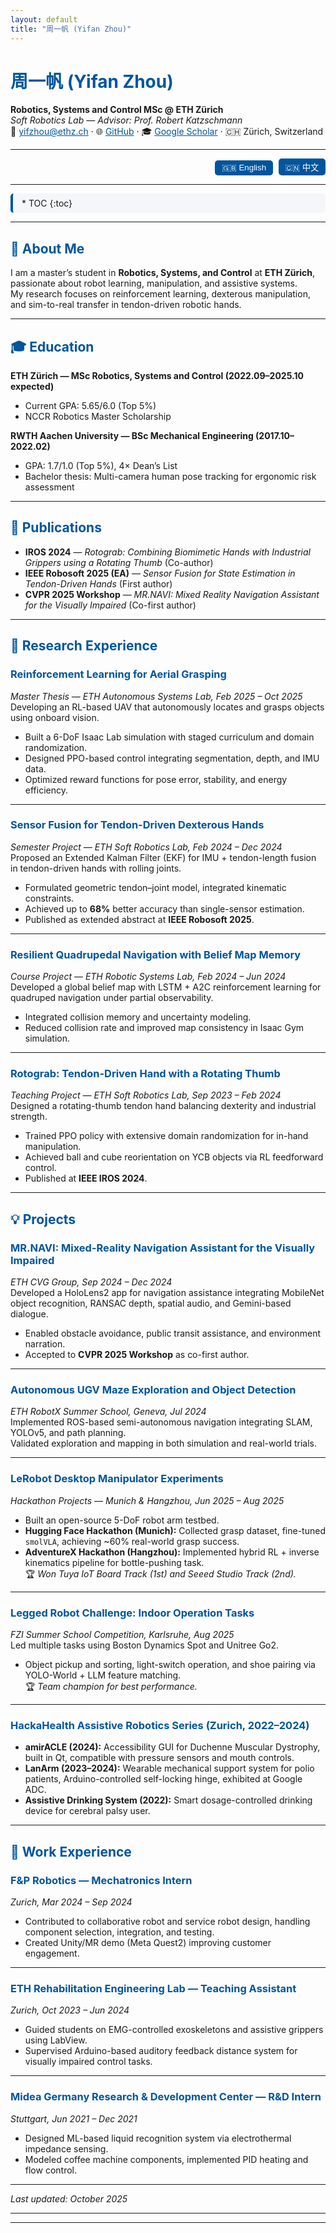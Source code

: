 ```yaml
---
layout: default
title: "周一帆 (Yifan Zhou)"
---
```


# 周一帆 (Yifan Zhou)
**Robotics, Systems and Control MSc @ ETH Zürich**  
*Soft Robotics Lab — Advisor: Prof. Robert Katzschmann*  
📧 [yifzhou@ethz.ch](mailto:yifzhou@ethz.ch) · 🌐 [GitHub](https://github.com/YifanZhou99) · 🎓 [Google Scholar](https://scholar.google.com/citations?user=PbmSelYAAAAJ) · 🇨🇭 Zürich, Switzerland  

---

<div id="language-switch">
  <button onclick="switchLang('en')" id="btn-en">🇬🇧 English</button>
  <button onclick="switchLang('zh')" id="btn-zh">🇨🇳 中文</button>
</div>

---

<div id="toc">
  * TOC
  {:toc}
</div>

---

<div class="lang en">

## 🧠 About Me
I am a master’s student in **Robotics, Systems, and Control** at **ETH Zürich**, passionate about robot learning, manipulation, and assistive systems.  
My research focuses on reinforcement learning, dexterous manipulation, and sim-to-real transfer in tendon-driven robotic hands.  

---

## 🎓 Education
**ETH Zürich — MSc Robotics, Systems and Control (2022.09–2025.10 expected)**  
- Current GPA: 5.65/6.0 (Top 5%)  
- NCCR Robotics Master Scholarship  

**RWTH Aachen University — BSc Mechanical Engineering (2017.10–2022.02)**  
- GPA: 1.7/1.0 (Top 5%), 4× Dean’s List  
- Bachelor thesis: Multi-camera human pose tracking for ergonomic risk assessment  

---

## 📄 Publications
- **IROS 2024** — *Rotograb: Combining Biomimetic Hands with Industrial Grippers using a Rotating Thumb* (Co-author)  
- **IEEE Robosoft 2025 (EA)** — *Sensor Fusion for State Estimation in Tendon-Driven Hands* (First author)  
- **CVPR 2025 Workshop** — *MR.NAVI: Mixed Reality Navigation Assistant for the Visually Impaired* (Co-first author)

---

## 🔬 Research Experience

### **Reinforcement Learning for Aerial Grasping**  
*Master Thesis — ETH Autonomous Systems Lab, Feb 2025 – Oct 2025*  
Developing an RL-based UAV that autonomously locates and grasps objects using onboard vision.  
- Built a 6-DoF Isaac Lab simulation with staged curriculum and domain randomization.  
- Designed PPO-based control integrating segmentation, depth, and IMU data.  
- Optimized reward functions for pose error, stability, and energy efficiency.

---

### **Sensor Fusion for Tendon-Driven Dexterous Hands**  
*Semester Project — ETH Soft Robotics Lab, Feb 2024 – Dec 2024*  
Proposed an Extended Kalman Filter (EKF) for IMU + tendon-length fusion in tendon-driven hands with rolling joints.  
- Formulated geometric tendon–joint model, integrated kinematic constraints.  
- Achieved up to **68%** better accuracy than single-sensor estimation.  
- Published as extended abstract at **IEEE Robosoft 2025**.

---

### **Resilient Quadrupedal Navigation with Belief Map Memory**  
*Course Project — ETH Robotic Systems Lab, Feb 2024 – Jun 2024*  
Developed a global belief map with LSTM + A2C reinforcement learning for quadruped navigation under partial observability.  
- Integrated collision memory and uncertainty modeling.  
- Reduced collision rate and improved map consistency in Isaac Gym simulation.

---

### **Rotograb: Tendon-Driven Hand with a Rotating Thumb**  
*Teaching Project — ETH Soft Robotics Lab, Sep 2023 – Feb 2024*  
Designed a rotating-thumb tendon hand balancing dexterity and industrial strength.  
- Trained PPO policy with extensive domain randomization for in-hand manipulation.  
- Achieved ball and cube reorientation on YCB objects via RL feedforward control.  
- Published at **IEEE IROS 2024**.

---

## 💡 Projects

### **MR.NAVI: Mixed-Reality Navigation Assistant for the Visually Impaired**  
*ETH CVG Group, Sep 2024 – Dec 2024*  
Developed a HoloLens2 app for navigation assistance integrating MobileNet object recognition, RANSAC depth, spatial audio, and Gemini-based dialogue.  
- Enabled obstacle avoidance, public transit assistance, and environment narration.  
- Accepted to **CVPR 2025 Workshop** as co-first author.

---

### **Autonomous UGV Maze Exploration and Object Detection**  
*ETH RobotX Summer School, Geneva, Jul 2024*  
Implemented ROS-based semi-autonomous navigation integrating SLAM, YOLOv5, and path planning.  
Validated exploration and mapping in both simulation and real-world trials.

---

### **LeRobot Desktop Manipulator Experiments**  
*Hackathon Projects — Munich & Hangzhou, Jun 2025 – Aug 2025*  
- Built an open-source 5-DoF robot arm testbed.  
- **Hugging Face Hackathon (Munich):** Collected grasp dataset, fine-tuned `smolVLA`, achieving ~60% real-world grasp success.  
- **AdventureX Hackathon (Hangzhou):** Implemented hybrid RL + inverse kinematics pipeline for bottle-pushing task.  
🏆 *Won Tuya IoT Board Track (1st) and Seeed Studio Track (2nd).*

---

### **Legged Robot Challenge: Indoor Operation Tasks**  
*FZI Summer School Competition, Karlsruhe, Aug 2025*  
Led multiple tasks using Boston Dynamics Spot and Unitree Go2.  
- Object pickup and sorting, light-switch operation, and shoe pairing via YOLO-World + LLM feature matching.  
🏆 *Team champion for best performance.*

---

### **HackaHealth Assistive Robotics Series (Zurich, 2022–2024)**  
- **amirACLE (2024):** Accessibility GUI for Duchenne Muscular Dystrophy, built in Qt, compatible with pressure sensors and mouth controls.  
- **LanArm (2023–2024):** Wearable mechanical support system for polio patients, Arduino-controlled self-locking hinge, exhibited at Google ADC.  
- **Assistive Drinking System (2022):** Smart dosage-controlled drinking device for cerebral palsy user.

---

## 💼 Work Experience

### **F&P Robotics — Mechatronics Intern**  
*Zurich, Mar 2024 – Sep 2024*  
- Contributed to collaborative robot and service robot design, handling component selection, integration, and testing.  
- Created Unity/MR demo (Meta Quest2) improving customer engagement.

---

### **ETH Rehabilitation Engineering Lab — Teaching Assistant**  
*Zurich, Oct 2023 – Jun 2024*  
- Guided students on EMG-controlled exoskeletons and assistive grippers using LabView.  
- Supervised Arduino-based auditory feedback distance system for visually impaired control tasks.

---

### **Midea Germany Research & Development Center — R&D Intern**  
*Stuttgart, Jun 2021 – Dec 2021*  
- Designed ML-based liquid recognition system via electrothermal impedance sensing.  
- Modeled coffee machine components, implemented PID heating and flow control.  

---

_Last updated: October 2025_

</div>

---

<div class="lang zh" style="display:none;">

## 🧠 简介
我是苏黎世联邦理工学院（ETH Zürich）机器人、系统与控制专业的硕士生，研究方向包括机器人强化学习、灵巧操作与人机协作系统。  
主要关注如何将强化学习与具身智能结合，使机器人在真实世界实现稳定而高效的感知与操作。

---

## 🎓 教育经历
**苏黎世联邦理工学院 (ETH Zürich)** — 机器人、系统与控制硕士（2022.09–预计2025.10）  
- 当前 GPA：5.65/6.0（前 5%）  
- 获 NCCR Robotics 硕士奖学金  

**亚琛工业大学 (RWTH Aachen)** — 机械工程学士（2017.10–2022.02）  
- GPA：1.7/1.0（前 5%），连续四年入选 Dean’s List  
- 毕业论文：用于工效学风险评估的多摄像头人体姿态识别系统  

---

## 📄 论文与发表
- **IROS 2024**：*Rotograb: Combining Biomimetic Hands with Industrial Grippers using a Rotating Thumb*（共同作者）  
- **IEEE Robosoft 2025 (EA)**：*Sensor Fusion for State Estimation in Tendon-Driven Hands*（第一作者）  
- **CVPR 2025 Workshop**：*MR.NAVI: Mixed Reality Navigation Assistant for the Visually Impaired*（共同一作）  

---

## 🔬 研究经历

### **基于强化学习的无人机自主抓取**  
*硕士论文 — ETH Autonomous Systems Lab，2025.02–2025.10*  
开发基于强化学习的无人机自主抓取系统，使其通过机载相机自主搜索、定位并抓取目标物体。  
- 搭建 Isaac Lab 六自由度仿真环境，采用分阶段 curriculum 与域随机化策略。  
- 设计 PPO 强化学习控制器，融合视觉分割、深度与 IMU 数据。  
- 在奖励函数中引入姿态误差、稳定性与能耗约束，实现鲁棒控制。

---

### **线驱滚动关节灵巧手状态估计**  
*学期项目 — ETH Soft Robotics Lab，2024.02–2024.12*  
提出基于扩展卡尔曼滤波 (EKF) 的 IMU + 腱长融合算法，实现无编码器条件下的手部状态估计。  
- 建立腱长–关节角几何模型，结合滚动接触运动学约束。  
- 在真机实验中相比单传感方案精度提升 **68%**。  
- 作为扩展摘要发表于 **IEEE Robosoft 2025**。

---

### **基于置信地图记忆的四足机器人导航**  
*课程项目 — ETH Robotic Systems Lab，2024.02–2024.06*  
提出基于 LSTM + A2C 强化学习的置信地图网络，使四足机器人在部分可观测环境下实现鲁棒导航。  
- 引入碰撞记忆与环境不确定性建模。  
- 在 Isaac Gym 仿真中验证，显著降低碰撞率并提升长期规划能力。

---

### **旋转拇指灵巧手的强化学习控制 (Rotograb)**  
*助教课程项目 — ETH Soft Robotics Lab，2023.09–2024.02*  
参与设计可旋转拇指的腱驱动灵巧手，兼顾灵巧性与工业抓取能力。  
- 基于 Isaac Gym + PPO 训练强化学习策略并进行域随机化。  
- 实现球体与魔方的旋转操作，发表于 **IEEE IROS 2024**。

---

## 💡 项目经历

### **MR.NAVI：视障者混合现实导航助手**  
*ETH CVG Group，2024.09–2024.12*  
在微软 HoloLens2 平台上开发服务于视障者的混合现实 (MR) 导航系统。  
- 融合 MobileNet 目标识别、RANSAC 深度估计、空间音频与 Gemini 语音交互。  
- 实现障碍避让、公交导航与环境语义描述。  
- 论文作为共同一作被 **CVPR 2025 Workshop** 接收。

---

### **无人车迷宫探索与目标检测**  
*ETH RobotX 暑校竞赛，瑞士日内瓦，2024.07*  
基于 ROS 部署半自主地面车辆 (UGV)，集成 SLAM、路径规划与 YOLOv5 目标检测。  
在仿真与实地环境均完成自主探索与建图。

---

### **LeRobot 桌面机械臂操作实验**  
*黑客松项目 — 慕尼黑 & 杭州，2025.06–2025.08*  
- 搭建开源 5 自由度机械臂平台。  
- **Hugging Face Hackathon (慕尼黑)**：采集多光照抓取数据集，微调 smolVLA 模型，真实机械臂抓取成功率约 60%。  
- **AdventureX Hackathon (杭州)**：结合 RL 与逆运动学 (IK) 推瓶任务，获涂鸦智能赛道冠军、Seeed Studio 赛道亚军。  

---

### **腿足机器人室内自主操作任务挑战**  
*FZI 暑校竞赛，德国卡尔斯鲁厄，2025.08*  
带领团队完成多项任务，包括物体抓取、灯光开关与鞋类匹配。  
- 使用 Boston Dynamics Spot 与 Unitree Go2 平台。  
- 基于 YOLO-World + LLM 特征匹配实现鞋子识别配对。  
🏆 *团队表现最佳并获冠军。*

---

### **HackaHealth 健康辅助系列项目 (苏黎世, 2022–2024)**  
- **amirACLE (2024)**：为杜氏肌营养不良症患者开发桌面无障碍 GUI，支持压力传感器与口控设备。  
- **LanArm (2023–2024)**：为小儿麻痹症用户设计机械支撑装置与 Arduino 控制释放机构，入选 Google ADC 展示项目。  
- **Assistive Drinking System (2022)**：为脑瘫患者开发可控饮水系统，提升独立生活能力。

---

## 💼 工作经历

### **F&P Robotics — 机电实习生**  
*瑞士苏黎世，2024.03–2024.09*  
- 参与协作机械臂与服务机器人研发，负责电子部件选型、集成与测试。  
- 开发基于 Unity/MR 的演示系统 (Meta Quest2)，显著提升客户交互体验。

---

### **ETH 康复工程实验室 — 助教**  
*瑞士苏黎世，2023.10–2024.06*  
- 指导学生实现基于肌电信号控制的外骨骼与夹爪实验。  
- 辅导学生基于 Arduino 构建听觉反馈距离测量系统。

---

### **美的德国研发中心 — 研发实习生**  
*德国斯图加特，2021.06–2021.12*  
- 开发基于电热阻抗传感器的液体识别系统并部署机器学习模型。  
- 设计咖啡机内部结构与供水系统，开发 PID 控制算法。

---

_最后更新：2025 年 10 月_

</div>

---

<script>
function switchLang(lang) {
  document.querySelectorAll('.lang').forEach(div => div.style.display = 'none');
  document.querySelectorAll('#language-switch button').forEach(btn => btn.style.opacity = '0.5');
  document.querySelector('.lang.' + lang).style.display = 'block';
  document.getElementById('btn-' + lang).style.opacity = '1';
}
switchLang('en'); // default English
</script>

<style>
#language-switch {
  text-align: right;
  margin-bottom: 1em;
}
#language-switch button {
  border: none;
  background: #00559D;
  color: white;
  padding: 0.3em 0.8em;
  border-radius: 5px;
  margin-left: 5px;
  cursor: pointer;
}
#toc {
  background: #f4f6fa;
  padding: 0.5em 1em;
  border-left: 4px solid #00559D;
  border-radius: 5px;
}
h1, h2, h3 {
  color: #00559D;
}
a { color: #00559D; }
</style>
